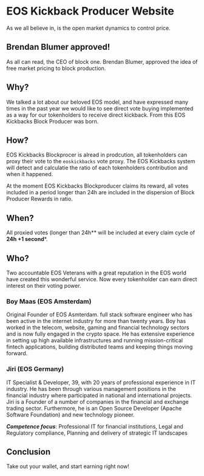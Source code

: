 # EOS Kickback Producer Website

As we all believe in, is the open market dynamics to control price.

## Brendan Blumer approved!

As all can read, the CEO of block one. Brendan Blumer, approved the idea of
free market pricing to block production.

## Why?

We talked a lot about our beloved EOS model, and have expressed many times in
the past year we would like to see direct vote buying implemented as a way for
our tokenholders to receive direct kickback. From this EOS Kickbacks Block
Producer was born.

## How?

EOS Kickbacks Blockprocer is alread in prodcution, all tokenholders can proxy
their vote to the `eoskickbacks` vote proxy. The EOS Kickbacks system will
detect and calculatie the ratio of each tokenholders contribution and when it
happened.

At the moment EOS Kickbacks Blockproducer claims its reward, all votes included
in a period longer than 24h are included in the dispersion of Block Producer
Rewards in ratio.

## When?

All proxied votes (longer than 24h** will be included at every claim cycle of
**24h +1 second***.

## Who? 

Two accountable EOS Veterans with a great reputation in the EOS world have
created this wonderful service. Now every tokenholder can earn direct interest
on their voting power.

### Boy Maas (EOS Amsterdam)

Original Founder of EOS Asmterdam. full stack software engineer who has been
active in the internet industry for more than twenty years. Boy has worked in
the telecom, website, gaming and financial technology sectors and is now fully
engaged in the crypto space. He has extensive experience in setting up high
available infrastructures and running mission-critical fintech applications,
building distributed teams and keeping things moving forward.

### Jiri (EOS Germany)

IT Specialist & Developer, 39, with 20 years of professional experience in IT
industry. He has been through various management positions in the financial
industry where participated in national and international projects. Jiri is a
Founder of a number of companies in the financial and exchange trading sector.
Furthermore, he is an Open Source Developer (Apache Software Foundation) and new
technology pioneer.

***Competence focus***: Professional IT for financial institutions, Legal and
Regulatory compliance, Planning and delivery of strategic IT landscapes


## Conclusion

Take out your wallet, and start earning right now!

